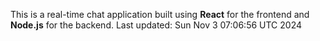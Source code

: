 This is a real-time chat application built using **React** for the frontend and **Node.js** for the backend.
Last updated: Sun Nov  3 07:06:56 UTC 2024
